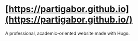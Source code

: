 # [https://partigabor.github.io](https://partigabor.github.io/)
A professional, academic-oriented website made with Hugo.
